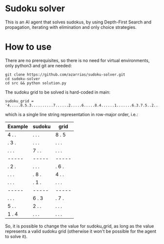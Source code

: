 # Sudoku solver
This is an AI agent that solves sudokus, by using Depth-First Search and propagation, iterating with elimination and only choice strategies.

# How to use
There are no prerequisites, so there is no need for virtual environments, only python3 and git are needed:

```
git clone https://github.com/azarrias/sudoku-solver.git
cd sudoku-solver
cd src && python solution.py
```

The sudoku grid to be solved is hard-coded in main:

```
sudoku_grid = '4.....8.5.3..........7......2.....6.....8.4......1.......6.3.7.5..2.....1.4......'
```

which is a single line string representation in row-major order, i.e.:

Example | sudoku | grid
----- | ----- | -----
4 . . | . . . | 8 . 5
. 3 . | . . . | . . .
. . . | 7 . . | . . .
----- | ----- | -----
. 2 . | . . . | . 6 .
. . . | . 8 . | 4 . .
. . . | . 1 . | . . .
----- | ----- | -----
. . . | 6 . 3 | . 7 .
5 . . | 2 . . | . . .
1 . 4 | . . . | . . .

So, it is possible to change the value for sudoku_grid, as long as the value represents a valid sudoku grid (otherwise it won't be possible for the agent to solve it).
